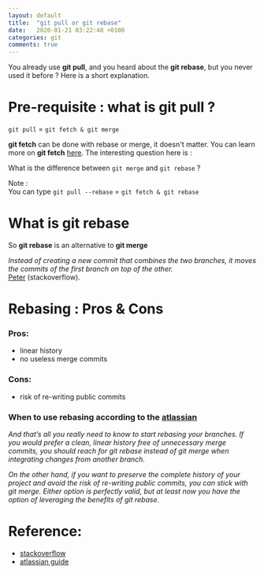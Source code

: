 ```yaml
---
layout: default
title:  "git pull or git rebase"
date:   2020-01-21 03:22:48 +0100
categories: git
comments: true
---
```


You already use **git pull**, and you heard about the **git rebase**, but you never used it before ? Here is a short explanation.  


# Pre-requisite : what is **git pull** ?
`git pull`   = `git fetch & git merge`  

**git fetch** can be done with rebase or merge, it doesn't matter. You can learn more on **git fetch** [here](https://git-scm.com/docs/git-fetch). The interesting question here is :  

What is the difference between `git merge` and `git rebase` ?  

Note :  
You can type `git pull --rebase` = `git fetch & git rebase`  


# What is **git rebase**  

So **git rebase** is an alternative to **git merge**

_Instead of creating a new commit that combines the two branches, it moves the commits of the first branch on top of the other._  
[Peter](https://stackoverflow.com/users/2658502/peter) (stackoverflow).




# Rebasing : Pros & Cons  

### Pros:
* linear history  
* no useless merge commits  

### Cons:
* risk of re-writing public commits


### When to use rebasing according to the [atlassian](https://www.atlassian.com/git/tutorials/merging-vs-rebasing)  

_And that’s all you really need to know to start rebasing your branches. If you would prefer a clean, linear history free of unnecessary merge commits, you should reach for git rebase instead of git merge when integrating changes from another branch._

_On the other hand, if you want to preserve the complete history of your project and avoid the risk of re-writing public commits, you can stick with git merge. Either option is perfectly valid, but at least now you have the option of leveraging the benefits of git rebase._   



# Reference:
* [stackoverflow](https://stackoverflow.com/questions/36148602/git-pull-vs-git-rebase/36148845#36148845)
* [atlassian guide](https://www.atlassian.com/git/tutorials/merging-vs-rebasing)
